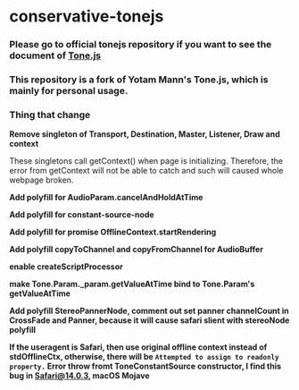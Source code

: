 # conservative-tonejs

### Please go to official tonejs repository if you want to see the document of [Tone.js](https://github.com/Tonejs/Tone.js)
### This repository is a fork of Yotam Mann's Tone.js, which is mainly for personal usage.

### Thing that change

**Remove singleton of Transport, Destination, Master, Listener, Draw and context**

These singletons call getContext() when page is initializing. Therefore, the error from getContext will not be able to catch and such will caused whole webpage broken.

**Add polyfill for AudioParam.cancelAndHoldAtTime**

**Add polyfill for constant-source-node**

**Add polyfill for promise OfflineContext.startRendering**

**Add polyfill copyToChannel and copyFromChannel for AudioBuffer**

**enable createScriptProcessor**

**make Tone.Param._param.getValueAtTime bind to Tone.Param's getValueAtTime**

**Add polyfill StereoPannerNode, comment out set panner channelCount in CrossFade and Panner, because it will cause safari slient with stereoNode polyfill**

**If the useragent is Safari, then use original offline context instead of stdOfflineCtx, otherwise, there will be `Attempted to assign to readonly property.` Error throw fromt ToneConstantSource constructor, I find this bug in Safari@14.0.3, macOS Mojave**

